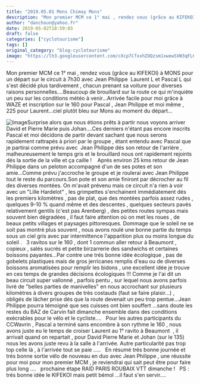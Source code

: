```yaml
---
title: "2019.05.01 Mons Chimay Mons"
description: "Mon premier MCM ce 1° mai , rendez vous (grâce au KIFEKOI) à MONS pour un départ sur le circuit à 7h30 avec Jean Philippe  Laurent L et Pascal L qui s'est décidé plus tardivement , chacun prenant sa voiture pour diverses raisons personnelles....Beaucoup de brouillard sur la route ce qui m'inquiète un peu sur les conditions météo à venir...Arrivée facile pour moi grâce à WAZE et inscription sur le 160 pour Pascal , Jean Philippe et moi même , 225 pour Laurent...ciel plutôt bleu sur Mons au moment du départ..."
author: "danchoun@yahoo.fr"
date: 2019-05-02T18:59:03
draft: false
categories: ["cyclotourisme"]
tags: []
original_category: "blog-cyclotourisme"
image: "https://lh3.googleusercontent.com/cXcp7CfxxhZOQzsm1xwewSVW3qFL65lXUo6ReWxW3x8PS8e-NR3wooZvESvsazCTnrNIDX-hugl75eo4Rem4N9YtjqM4R8Wt8CBOXVPKQJGQUx2ISE2B_ocuUkChMeGwJTPP_uzaoJTH-5n0h2TdFZ6MGUvWJHe8EOjnmmNXnzyq-hgWNWEXlV7N3R_dldbr3GV4Y4zOX18XyKLFJQGmITBxZkr9cLpoxyrv8eIP8iCE-z8oCpteex9S1JeB5Tm3AAjqqvt17BuurBqn4Zx8lD5hMNRzjT2zLa1LgNA7_rj1vwD6RyVjorsvVcFqxzRCVQp6DutOmca1Ih5MYLummTf2BXo8MZnEhonXRnRSRejRrGyy8nBhG_4ijTd3YQdWLivKqcOLMEpPHJPoPOQ6Y9TYLY9cqwdRuOcfLzRL0g33o_QSyRiZMxQ7drSc5o9uKJkao4UeSRQRkTAJlbtfopKkwfp0pBAyS4WUFGyu0gJatmCzqNBeSIARVcxnYYFEIdjt_zFyDEyZGD9TLsPAwKdOX4IEDMnQJD5CDwz6sY-rhNQbUbTGieSIDt8dDPkQNkg-6RS7NiRBXc3zR6dKOkf0nWmHNHtOpOBNKqUExGyTMaQ0LSvHvAbULcjClf4aC3ZQa9xYvhmjXvDhbPYYM7VIk2uUc33qDvuiQjhB7E9-4SjHRCvS3HjItA-DsyuL_eRp1q2hhfaVGZw13ns_1XTAig=w902-h1606-no"
---
```


Mon premier MCM ce 1° mai , rendez vous (grâce au KIFEKOI) à MONS pour un départ sur le circuit à 7h30 avec Jean Philippe&nbsp; Laurent L et Pascal L qui s'est décidé plus tardivement , chacun prenant sa voiture pour diverses raisons personnelles....Beaucoup de brouillard sur la route ce qui m'inquiète un peu sur les conditions météo à venir...Arrivée facile pour moi grâce à WAZE et inscription sur le 160 pour Pascal , Jean Philippe et moi même , 225 pour Laurent...ciel plutôt bleu sur Mons au moment du départ...

<!--more-->

![Image](https://lh3.googleusercontent.com/cXcp7CfxxhZOQzsm1xwewSVW3qFL65lXUo6ReWxW3x8PS8e-NR3wooZvESvsazCTnrNIDX-hugl75eo4Rem4N9YtjqM4R8Wt8CBOXVPKQJGQUx2ISE2B_ocuUkChMeGwJTPP_uzaoJTH-5n0h2TdFZ6MGUvWJHe8EOjnmmNXnzyq-hgWNWEXlV7N3R_dldbr3GV4Y4zOX18XyKLFJQGmITBxZkr9cLpoxyrv8eIP8iCE-z8oCpteex9S1JeB5Tm3AAjqqvt17BuurBqn4Zx8lD5hMNRzjT2zLa1LgNA7_rj1vwD6RyVjorsvVcFqxzRCVQp6DutOmca1Ih5MYLummTf2BXo8MZnEhonXRnRSRejRrGyy8nBhG_4ijTd3YQdWLivKqcOLMEpPHJPoPOQ6Y9TYLY9cqwdRuOcfLzRL0g33o_QSyRiZMxQ7drSc5o9uKJkao4UeSRQRkTAJlbtfopKkwfp0pBAyS4WUFGyu0gJatmCzqNBeSIARVcxnYYFEIdjt_zFyDEyZGD9TLsPAwKdOX4IEDMnQJD5CDwz6sY-rhNQbUbTGieSIDt8dDPkQNkg-6RS7NiRBXc3zR6dKOkf0nWmHNHtOpOBNKqUExGyTMaQ0LSvHvAbULcjClf4aC3ZQa9xYvhmjXvDhbPYYM7VIk2uUc33qDvuiQjhB7E9-4SjHRCvS3HjItA-DsyuL_eRp1q2hhfaVGZw13ns_1XTAig=w902-h1606-no)Surprise alors que nous étions prêts à partir nous voyons arriver David et Pierre Marie puis Johan....Ces derniers n'étant pas encore inscrits Pascal et moi décidons de partir devant sachant que nous serons rapidement rattrapés à priori par le groupe , étant entendu avec Pascal que je partirai comme prévu avec&nbsp; Jean Philippe dés son retour de l'arrière , malheureusement le temps gris et le brouillard nous ont rapidement rejoints dés la sortie de la ville et ça caille !&nbsp;
&nbsp;
Aprés environ 25 kms retour de Jean Philippe dans un peloton accompagné d'un de ses potes et son amie...Comme prévu j'accroche le groupe et je roulerai avec Jean Philippe tout le reste du parcours.Son pote et son amie finiront par décrocher au fil des diverses montées.
On m'avait prévenu mais ce circuit n'a rien à voir avec un "Lille Hardelot" , les grimpettes s'enchainent immédiatement dés les premiers kilomètres , pas de plat, que des montées parfois assez rudes , quelques 9-10 % quand même et des descentes , quelques secteurs pavés relativement gentils (c'est pas Arenberg) , des petites routes sympas mais souvent bien dégradées , il faut faire attention où on met les roues , de beaux petits villages et paysages pittoresques. Dommage que le soleil ne se soit pas montré plus souvent , nous avons roulé une bonne partie du temps sous un ciel gris avec par intermittence l'apparition plus ou moins longue du soleil .
&nbsp;
3 ravitos sur le 160 , dont 1 commun aller retour à Beaumont , copieux , salés sucrés et petite birzarrerie des sandwichs et certaines boissons payantes...Par contre une trés bonne idée écologique , pas de gobelets plastiques mais de gros jerricanes remplis d'eau ou de diverses boissons aromatisées pour remplir les bidons , une excellent idée je trouve en ces temps de grandes décisions écologiques !!!
Comme je l'ai dit un beau circuit super vallonné , parfois pentu , sur lequel nous avons parfois livré de "belles parties de manivelles" en nous accrochant sur plusieurs kilomètres à divers groupes de très costauds (faut se faire plaisir...) , obligés de lâcher prise dés que la route devenait un peu trop pentue...Jean Philippe pourra témoigné que ses cuisses ont bien souffert ...sans doute les restes du BAZ de Carvin fait dimanche ensemble dans des conditions exécrables pour le vélo et le cycliste....
&nbsp;
Pour les autres participants du CCWavrin , Pascal a terminé sans encombre à son rythme le 160 , nous avons juste eu le temps de croiser Laurent au 1° ravito à Beaumont&nbsp; , il arrivait quand on repartait , pour David Pierre Marie et Johan (sur le 135)&nbsp; nous les avons juste revu à la salle à l'arrivée. Autre particularité pas trop top celle là , à l'arrivée tout se paie .....
&nbsp;
En résumé trés bonne journée et trés bonne sortie vélo de nouveau en duo avec Jean Philippe , une réussite pour moi pour mon premier MCM , je reviendrai qui sait peut être pour faire plus long ....
&nbsp;
prochaine étape RAID PARIS ROUBAIX VTT dimanche !
&nbsp;
PS : trés bonne idée le KIFEKOI mais petit bémol ...il faut s'en servir....